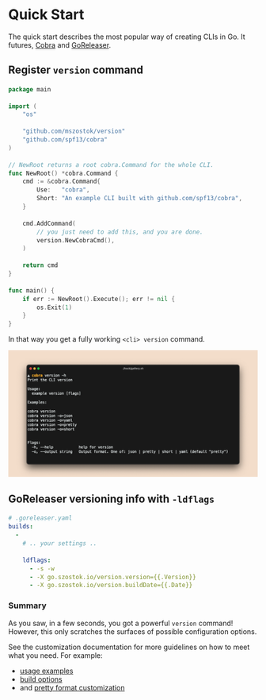 # Quick Start

The quick start describes the most popular way of creating CLIs in Go. It futures, [Cobra](https://cobra.dev/) and [GoReleaser](https://goreleaser.com/).

## Register `version` command

```go
package main

import (
	"os"

	"github.com/mszostok/version"
	"github.com/spf13/cobra"
)

// NewRoot returns a root cobra.Command for the whole CLI.
func NewRoot() *cobra.Command {
	cmd := &cobra.Command{
		Use:   "cobra",
		Short: "An example CLI built with github.com/spf13/cobra",
	}

	cmd.AddCommand(
		// you just need to add this, and you are done.
		version.NewCobraCmd(),
	)

	return cmd
}

func main() {
	if err := NewRoot().Execute(); err != nil {
		os.Exit(1)
	}
}
```

In that way you get a fully working `<cli> version` command.

![](assets/examples/screen-cobra-version_-h.png)

## GoReleaser versioning info with `-ldflags`

```yaml
# .goreleaser.yaml
builds:
  -
    # .. your settings ..

    ldflags:
      - -s -w
      - -X go.szostok.io/version.version={{.Version}}
      - -X go.szostok.io/version.buildDate={{.Date}}
```

### Summary

As you saw, in a few seconds, you got a powerful `version` command! However, this only scratches the surfaces of possible configuration options.

See the customization documentation for more guidelines on how to meet what you need. For example:

- [usage examples](/customization/usage/)
- [build options](/customization/build-ldflags)
- and [pretty format customization](/customization/pretty)
